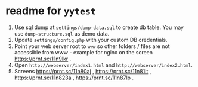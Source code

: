 # readme for <code>yytest</code>

1. Use sql dump at `settings/dump-data.sql` to create db table. You may use `dump-structure.sql` as demo data.
1. Update `settings/config.php` with your custom DB credentials.
1. Point your web server root to `www` so other folders / files are not accessible from www - example for nginx on the screen https://prnt.sc/11n9lkr .
1. Open `http://webserver/index1.html` and `http://webserver/index2.html`.
1. Screens https://prnt.sc/11n80aj , https://prnt.sc/11n81lt , https://prnt.sc/11n823a , https://prnt.sc/11n87lp . 

 
